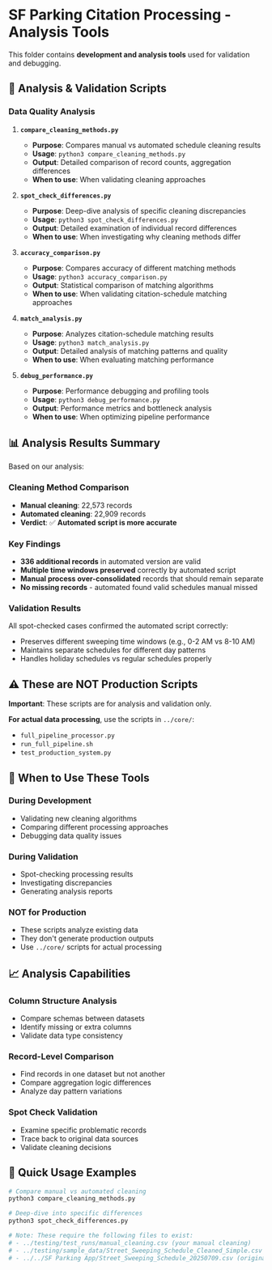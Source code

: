 # SF Parking Citation Processing - Analysis Tools

This folder contains **development and analysis tools** used for validation and debugging.

## 🔬 Analysis & Validation Scripts

### **Data Quality Analysis**

1. **`compare_cleaning_methods.py`**
   - **Purpose**: Compares manual vs automated schedule cleaning results
   - **Usage**: `python3 compare_cleaning_methods.py`
   - **Output**: Detailed comparison of record counts, aggregation differences
   - **When to use**: When validating cleaning approaches

2. **`spot_check_differences.py`**
   - **Purpose**: Deep-dive analysis of specific cleaning discrepancies
   - **Usage**: `python3 spot_check_differences.py`
   - **Output**: Detailed examination of individual record differences
   - **When to use**: When investigating why cleaning methods differ

3. **`accuracy_comparison.py`** 
   - **Purpose**: Compares accuracy of different matching methods
   - **Usage**: `python3 accuracy_comparison.py`
   - **Output**: Statistical comparison of matching algorithms
   - **When to use**: When validating citation-schedule matching approaches

4. **`match_analysis.py`**
   - **Purpose**: Analyzes citation-schedule matching results  
   - **Usage**: `python3 match_analysis.py`
   - **Output**: Detailed analysis of matching patterns and quality
   - **When to use**: When evaluating matching performance

5. **`debug_performance.py`**
   - **Purpose**: Performance debugging and profiling tools
   - **Usage**: `python3 debug_performance.py` 
   - **Output**: Performance metrics and bottleneck analysis
   - **When to use**: When optimizing pipeline performance

## 📊 **Analysis Results Summary**

Based on our analysis:

### **Cleaning Method Comparison**
- **Manual cleaning**: 22,573 records
- **Automated cleaning**: 22,909 records  
- **Verdict**: ✅ **Automated script is more accurate**

### **Key Findings**
- **336 additional records** in automated version are valid
- **Multiple time windows preserved** correctly by automated script
- **Manual process over-consolidated** records that should remain separate
- **No missing records** - automated found valid schedules manual missed

### **Validation Results**
All spot-checked cases confirmed the automated script correctly:
- Preserves different sweeping time windows (e.g., 0-2 AM vs 8-10 AM)
- Maintains separate schedules for different day patterns
- Handles holiday schedules vs regular schedules properly

## ⚠️ **These are NOT Production Scripts**

**Important**: These scripts are for analysis and validation only. 

**For actual data processing**, use the scripts in `../core/`:
- `full_pipeline_processor.py`
- `run_full_pipeline.sh`  
- `test_production_system.py`

## 🎯 **When to Use These Tools**

### **During Development**
- Validating new cleaning algorithms
- Comparing different processing approaches
- Debugging data quality issues

### **During Validation**
- Spot-checking processing results
- Investigating discrepancies
- Generating analysis reports

### **NOT for Production**
- These scripts analyze existing data
- They don't generate production outputs
- Use `../core/` scripts for actual processing

## 📈 **Analysis Capabilities**

### **Column Structure Analysis**
- Compare schemas between datasets
- Identify missing or extra columns
- Validate data type consistency

### **Record-Level Comparison**
- Find records in one dataset but not another
- Compare aggregation logic differences
- Analyze day pattern variations

### **Spot Check Validation**
- Examine specific problematic records
- Trace back to original data sources
- Validate cleaning decisions

## 🚀 **Quick Usage Examples**

```bash
# Compare manual vs automated cleaning
python3 compare_cleaning_methods.py

# Deep-dive into specific differences
python3 spot_check_differences.py

# Note: These require the following files to exist:
# - ../testing/test_runs/manual_cleaning.csv (your manual cleaning)
# - ../testing/sample_data/Street_Sweeping_Schedule_Cleaned_Simple.csv (automated)
# - ../../SF Parking App/Street_Sweeping_Schedule_20250709.csv (original)
```